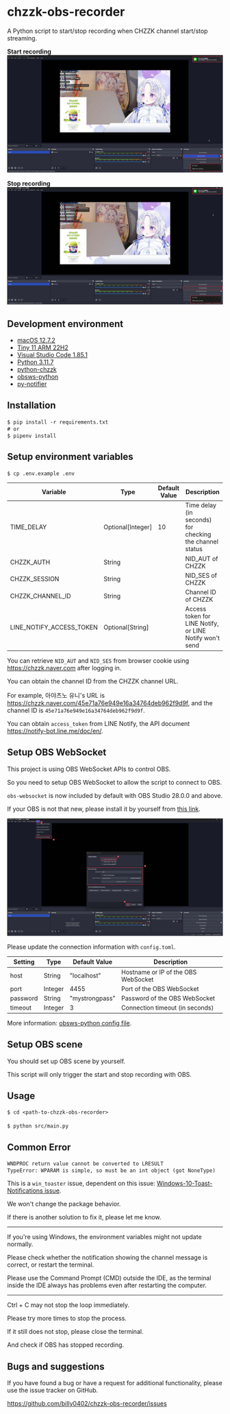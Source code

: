 # chzzk-obs-recorder

A Python script to start/stop recording when CHZZK channel start/stop streaming.

**Start recording**
![Start recording](/docs/images/start-recording.jpg)

**Stop recording**
![Stop recording](/docs/images/stop-recording.jpg)

## Development environment

- [macOS 12.7.2](https://www.apple.com/tw/macos/monterey/)
- [Tiny 11 ARM 22H2](https://archive.org/details/tiny-11-NTDEV/)
- [Visual Studio Code 1.85.1](https://code.visualstudio.com/)
- [Python 3.11.7](https://www.python.org/)
- [python-chzzk](https://github.com/billy0402/python-chzzk)
- [obsws-python](https://github.com/aatikturk/obsws-python)
- [py-notifier](https://github.com/YuriyLisovskiy/pynotifier)

## Installation

```shell
$ pip install -r requirements.txt
# or
$ pipenv install
```

## Setup environment variables

```shell
$ cp .env.example .env
```

| Variable                 | Type              | Default Value | Description                                             |
| ------------------------ | ----------------- | ------------- | ------------------------------------------------------- |
| TIME_DELAY               | Optional[Integer] | 10            | Time delay (in seconds) for checking the channel status |
| CHZZK_AUTH               | String            |               | NID_AUT of CHZZK                                        |
| CHZZK_SESSION            | String            |               | NID_SES of CHZZK                                        |
| CHZZK_CHANNEL_ID         | String            |               | Channel ID of CHZZK                                     |
| LINE_NOTIFY_ACCESS_TOKEN | Optional[String]  |               | Access token for LINE Notify, or LINE Notify won't send |

You can retrieve `NID_AUT` and `NID_SES` from browser cookie using https://chzzk.naver.com after logging in.

You can obtain the channel ID from the CHZZK channel URL.

For example, 아야츠노 유니's URL is https://chzzk.naver.com/45e71a76e949e16a34764deb962f9d9f, and the channel ID is `45e71a76e949e16a34764deb962f9d9f`.

You can obtain `access_token` from LINE Notify, the API document https://notify-bot.line.me/doc/en/.

## Setup OBS WebSocket

This project is using OBS WebSocket APIs to control OBS.

So you need to setup OBS WebSocket to allow the script to connect to OBS.

`obs-websocket` is now included by default with OBS Studio 28.0.0 and above.

If your OBS is not that new, please install it by yourself from [this link](https://github.com/obsproject/obs-websocket/releases).

![OBS WebSocket setup](/docs/images/obs-websocket.jpg)

Please update the connection information with `config.toml`.

| Setting  | Type    | Default Value  | Description                         |
| -------- | ------- | -------------- | ----------------------------------- |
| host     | String  | "localhost"    | Hostname or IP of the OBS WebSocket |
| port     | Integer | 4455           | Port of the OBS WebSocket           |
| password | String  | "mystrongpass" | Password of the OBS WebSocket       |
| timeout  | Integer | 3              | Connection timeout (in seconds)     |

More information: [obsws-python config file](https://github.com/aatikturk/obsws-python?tab=readme-ov-file#config-file).

## Setup OBS scene

You should set up OBS scene by yourself.

This script will only trigger the start and stop recording with OBS.

## Usage

```shell
$ cd <path-to-chzzk-obs-recorder>

$ python src/main.py
```

## Common Error

```shell
WNDPROC return value cannot be converted to LRESULT
TypeError: WPARAM is simple, so must be an int object (got NoneType)
```

This is a `win_toaster` issue, dependent on this issue: [Windows-10-Toast-Notifications issue](https://github.com/jithurjacob/Windows-10-Toast-Notifications/issues/112).

We won't change the package behavior.

If there is another solution to fix it, please let me know.

---

If you're using Windows, the environment variables might not update normally.

Please check whether the notification showing the channel message is correct, or restart the terminal.

Please use the Command Prompt (CMD) outside the IDE, as the terminal inside the IDE always has problems even after restarting the computer.

---

Ctrl + C may not stop the loop immediately.

Please try more times to stop the process.

If it still does not stop, please close the terminal.

And check if OBS has stopped recording.

## Bugs and suggestions

If you have found a bug or have a request for additional functionality, please use the issue tracker on GitHub.

https://github.com/billy0402/chzzk-obs-recorder/issues
